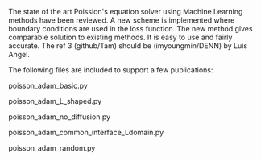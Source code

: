 The state of the art Poission's equation solver using Machine Learning methods have been reviewed. A new scheme is implemented where boundary conditions are used in the loss function. The new method gives comparable solution to existing methods. It is easy to use and fairly accurate.
The ref 3 (github/Tam) should be (imyoungmin/DENN) by Luis Angel.

The following files are included to support a few publications:

poisson_adam_basic.py 

poisson_adam_L_shaped.py 

poisson_adam_no_diffusion.py 

poisson_adam_common_interface_Ldomain.py

poisson_adam_random.py


